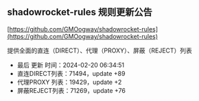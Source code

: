 ## shadowrocket-rules 规则更新公告

[https://github.com/GMOogway/shadowrocket-rules](https://github.com/GMOogway/shadowrocket-rules)

提供全面的直连（DIRECT）、代理（PROXY）、屏蔽（REJECT）列表
- 最后 更新 时间：2024-02-20 06:34:51
- 直连DIRECT列表：71494，update +89
- 代理PROXY 列表：19429，update +2
- 屏蔽REJECT列表：71269，update +76